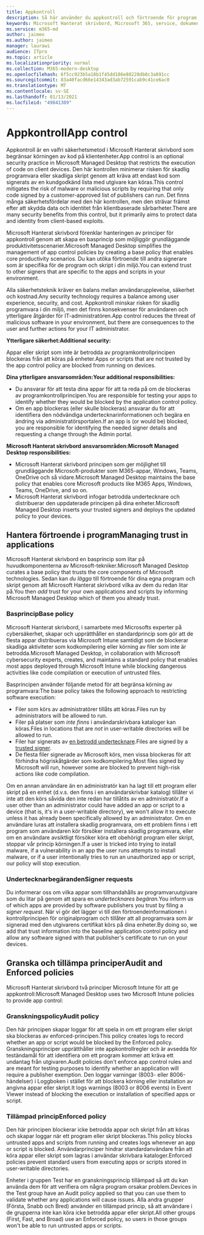 ```yaml
---
title: Appkontroll
description: Så här använder du appkontroll och förtroende för program
keywords: Microsoft Hanterat skrivbord, Microsoft 365, service, dokumentation
ms.service: m365-md
author: jaimeo
ms.author: jaimeo
manager: laurawi
audience: ITpro
ms.topic: article
ms.localizationpriority: normal
ms.collection: M365-modern-desktop
ms.openlocfilehash: 6f5cc923b5a18b1f45dd186e88228db8c3a891cc
ms.sourcegitcommit: 83a40facd66e14343ad3ab72591cab9c41ce6ac0
ms.translationtype: MT
ms.contentlocale: sv-SE
ms.lasthandoff: 01/13/2021
ms.locfileid: "49841309"
---
```

# <a name="app-control"></a><span data-ttu-id="17a80-104">Appkontroll</span><span class="sxs-lookup"><span data-stu-id="17a80-104">App control</span></span>

<span data-ttu-id="17a80-105">Appkontroll är en valfri säkerhetsmetod i Microsoft Hanterat skrivbord som begränsar körningen av kod på klientenheter.</span><span class="sxs-lookup"><span data-stu-id="17a80-105">App control is an optional security practice in Microsoft Managed Desktop that restricts the execution of code on client devices.</span></span> <span data-ttu-id="17a80-106">Den här kontrollen minimerar risken för skadlig programvara eller skadliga skript genom att kräva att endast kod som signerats av en kundgodkänd lista med utgivare kan köras.</span><span class="sxs-lookup"><span data-stu-id="17a80-106">This control mitigates the risk of malware or malicious scripts by requiring that only code signed by a customer-approved list of publishers can run.</span></span> <span data-ttu-id="17a80-107">Det finns många säkerhetsfördelar med den här kontrollen, men den strävar främst efter att skydda data och identitet från klientbaserade sårbarheter.</span><span class="sxs-lookup"><span data-stu-id="17a80-107">There are many security benefits from this control, but it primarily aims to protect data and identity from client-based exploits.</span></span>

<span data-ttu-id="17a80-108">Microsoft Hanterat skrivbord förenklar hanteringen av principer för appkontroll genom att skapa en basprincip som möjliggör grundläggande produktivitetsscenarier.</span><span class="sxs-lookup"><span data-stu-id="17a80-108">Microsoft Managed Desktop simplifies the management of app control policies by creating a base policy that enables core productivity scenarios.</span></span> <span data-ttu-id="17a80-109">Du kan utöka förtroende till andra signerare som är specifika för de program och skript i din miljö.</span><span class="sxs-lookup"><span data-stu-id="17a80-109">You can extend trust to other signers that are specific to the apps and scripts in your environment.</span></span> 


<span data-ttu-id="17a80-110">Alla säkerhetsteknik kräver en balans mellan användarupplevelse, säkerhet och kostnad.</span><span class="sxs-lookup"><span data-stu-id="17a80-110">Any security technology requires a balance among user experience, security, and cost.</span></span> <span data-ttu-id="17a80-111">Appkontroll minskar risken för skadlig programvara i din miljö, men det finns konsekvenser för användaren och ytterligare åtgärder för IT-administratören.</span><span class="sxs-lookup"><span data-stu-id="17a80-111">App control reduces the threat of malicious software in your environment, but there are consequences to the user and further actions for your IT administrator.</span></span>

<span data-ttu-id="17a80-112">**Ytterligare säkerhet:**</span><span class="sxs-lookup"><span data-stu-id="17a80-112">**Additional security:**</span></span>

<span data-ttu-id="17a80-113">Appar eller skript som inte är betrodda av programkontrollprincipen blockeras från att köras på enheter.</span><span class="sxs-lookup"><span data-stu-id="17a80-113">Apps or scripts that are not trusted by the app control policy are blocked from running on devices.</span></span>

<span data-ttu-id="17a80-114">**Dina ytterligare ansvarsområden:**</span><span class="sxs-lookup"><span data-stu-id="17a80-114">**Your additional responsibilities:**</span></span>

- <span data-ttu-id="17a80-115">Du ansvarar för att testa dina appar för att ta reda på om de blockeras av programkontrollprincipen.</span><span class="sxs-lookup"><span data-stu-id="17a80-115">You are responsible for testing your apps to identify whether they would be blocked by the application control policy.</span></span>
- <span data-ttu-id="17a80-116">Om en app blockeras (eller skulle blockeras) ansvarar du för att identifiera den nödvändiga undertecknarinformationen och begära en ändring via administratörsportalen.</span><span class="sxs-lookup"><span data-stu-id="17a80-116">If an app is (or would be) blocked, you are responsible for identifying the needed signer details and requesting a change through the Admin portal.</span></span>

<span data-ttu-id="17a80-117">**Microsoft Hanterat skrivbord ansvarsområden:**</span><span class="sxs-lookup"><span data-stu-id="17a80-117">**Microsoft Managed Desktop responsibilities:**</span></span>

- <span data-ttu-id="17a80-118">Microsoft Hanterat skrivbord principen som ger möjlighet till grundläggande Microsoft-produkter som M365-appar, Windows, Teams, OneDrive och så vidare.</span><span class="sxs-lookup"><span data-stu-id="17a80-118">Microsoft Managed Desktop maintains the base policy that enables core Microsoft products like M365 Apps, Windows, Teams, OneDrive, and so on.</span></span>
- <span data-ttu-id="17a80-119">Microsoft Hanterat skrivbord infogar betrodda undertecknare och distribuerar den uppdaterade principen på dina enheter.</span><span class="sxs-lookup"><span data-stu-id="17a80-119">Microsoft Managed Desktop inserts your trusted signers and deploys the updated policy to your devices.</span></span>


## <a name="managing-trust-in-applications"></a><span data-ttu-id="17a80-120">Hantera förtroende i program</span><span class="sxs-lookup"><span data-stu-id="17a80-120">Managing trust in applications</span></span>

<span data-ttu-id="17a80-121">Microsoft Hanterat skrivbord en basprincip som litar på huvudkomponenterna av Microsoft-tekniker.</span><span class="sxs-lookup"><span data-stu-id="17a80-121">Microsoft Managed Desktop curates a base policy that trusts the core components of Microsoft technologies.</span></span> <span data-ttu-id="17a80-122">Sedan kan *du lägga* till förtroende för dina egna program och skript genom att Microsoft Hanterat skrivbord vilka av dem du redan litar på.</span><span class="sxs-lookup"><span data-stu-id="17a80-122">You then *add* trust for your own applications and scripts by informing Microsoft Managed Desktop which of them you already trust.</span></span>

### <a name="base-policy"></a><span data-ttu-id="17a80-123">Basprincip</span><span class="sxs-lookup"><span data-stu-id="17a80-123">Base policy</span></span>

<span data-ttu-id="17a80-124">Microsoft Hanterat skrivbord, i samarbete med Microsofts experter på cybersäkerhet, skapar och upprätthåller en standardprincip som gör att de flesta appar distribueras via Microsoft Intune samtidigt som de blockerar skadliga aktiviteter som kodkompilering eller körning av filer som inte är betrodda.</span><span class="sxs-lookup"><span data-stu-id="17a80-124">Microsoft Managed Desktop, in collaboration with Microsoft cybersecurity experts, creates, and maintains a standard policy that enables most apps deployed through Microsoft Intune while blocking dangerous activities like code compilation or execution of untrusted files.</span></span>

<span data-ttu-id="17a80-125">Basprincipen använder följande metod för att begränsa körning av programvara:</span><span class="sxs-lookup"><span data-stu-id="17a80-125">The base policy takes the following approach to restricting software execution:</span></span>

- <span data-ttu-id="17a80-126">Filer som körs av administratörer tillåts att köras.</span><span class="sxs-lookup"><span data-stu-id="17a80-126">Files run by administrators will be allowed to run.</span></span>
- <span data-ttu-id="17a80-127">Filer på platser som *inte finns* i användarskrivbara kataloger kan köras.</span><span class="sxs-lookup"><span data-stu-id="17a80-127">Files in locations that are *not* in user-writable directories will be allowed to run.</span></span>
- <span data-ttu-id="17a80-128">Filer har signerats av [en betrodd undertecknare](#signer-requests).</span><span class="sxs-lookup"><span data-stu-id="17a80-128">Files are signed by a [trusted signer](#signer-requests).</span></span>
- <span data-ttu-id="17a80-129">De flesta filer signerade av Microsoft körs, men vissa blockeras för att förhindra högriskåtgärder som kodkompilering.</span><span class="sxs-lookup"><span data-stu-id="17a80-129">Most files signed by Microsoft will run, however some are blocked to prevent high-risk actions like code compilation.</span></span>


<span data-ttu-id="17a80-130">Om en annan användare än en administratör kan ha lagt till ett program eller skript på en enhet (d.v.s. den finns i en användarskrivbar katalog) tillåter vi inte att den körs såvida den inte redan har tillåtits av en administratör.</span><span class="sxs-lookup"><span data-stu-id="17a80-130">If a user other than an administrator could have added an app or script to a device (that is, it's in a user-writable directory), we won't allow it to execute unless it has already been specifically allowed by an administrator.</span></span> <span data-ttu-id="17a80-131">Om en användare luras att installera skadlig programvara, om ett problem finns i ett program som användaren kör försöker installera skadlig programvara, eller om en användare avsiktligt försöker köra ett obehörigt program eller skript, stoppar vår princip körningen.</span><span class="sxs-lookup"><span data-stu-id="17a80-131">If a user is tricked into trying to install malware, if a vulnerability in an app the user runs attempts to install malware, or if a user intentionally tries to run an unauthorized app or script, our policy will stop execution.</span></span>

### <a name="signer-requests"></a><span data-ttu-id="17a80-132">Undertecknarbegäranden</span><span class="sxs-lookup"><span data-stu-id="17a80-132">Signer requests</span></span>

<span data-ttu-id="17a80-133">Du informerar oss om vilka appar som tillhandahålls av programvaruutgivare som du litar på genom att spara en *undertecknares begäran.*</span><span class="sxs-lookup"><span data-stu-id="17a80-133">You inform us of which apps are provided by software publishers you trust by filing a *signer request*.</span></span> <span data-ttu-id="17a80-134">När vi gör det lägger vi till den förtroendeinformationen i kontrollprincipen för originalprogram och tillåter att all programvara som är signerad med den utgivarens certifikat körs på dina enheter.</span><span class="sxs-lookup"><span data-stu-id="17a80-134">By doing so, we add that trust information into the baseline application control policy and allow any software signed with that publisher's certificate to run on your devices.</span></span>

## <a name="audit-and-enforced-policies"></a><span data-ttu-id="17a80-135">Granska och tillämpa principer</span><span class="sxs-lookup"><span data-stu-id="17a80-135">Audit and Enforced policies</span></span>

<span data-ttu-id="17a80-136">Microsoft Hanterat skrivbord två principer Microsoft Intune för att ge appkontroll:</span><span class="sxs-lookup"><span data-stu-id="17a80-136">Microsoft Managed Desktop uses two Microsoft Intune policies to provide app control:</span></span>

### <a name="audit-policy"></a><span data-ttu-id="17a80-137">Granskningspolicy</span><span class="sxs-lookup"><span data-stu-id="17a80-137">Audit policy</span></span>
<span data-ttu-id="17a80-138">Den här principen skapar loggar för att spela in om ett program eller skript ska blockeras av enforced-principen.</span><span class="sxs-lookup"><span data-stu-id="17a80-138">This policy creates logs to record whether an app or script would be blocked by the Enforced policy.</span></span> <span data-ttu-id="17a80-139">Granskningsprinciper upprätthåller inte appkontrollregler och är avsedda för teständamål för att identifiera om ett program kommer att kräva ett undantag från utgivaren.</span><span class="sxs-lookup"><span data-stu-id="17a80-139">Audit policies don't enforce app control rules and are meant for testing purposes to identify whether an application will require a publisher exemption.</span></span> <span data-ttu-id="17a80-140">Den loggar varningar (8003- eller 8006-händelser) i Loggboken i stället för att blockera körning eller installation av angivna appar eller skript.</span><span class="sxs-lookup"><span data-stu-id="17a80-140">It logs warnings (8003 or 8006 events) in Event Viewer instead of blocking the execution or installation of specified apps or script.</span></span>

### <a name="enforced-policy"></a><span data-ttu-id="17a80-141">Tillämpad princip</span><span class="sxs-lookup"><span data-stu-id="17a80-141">Enforced policy</span></span>
<span data-ttu-id="17a80-142">Den här principen blockerar icke betrodda appar och skript från att köras och skapar loggar när ett program eller skript blockeras.</span><span class="sxs-lookup"><span data-stu-id="17a80-142">This policy blocks untrusted apps and scripts from running and creates logs whenever an app or script is blocked.</span></span> <span data-ttu-id="17a80-143">Användarprinciper hindrar standardanvändare från att köra appar eller skript som lagras i användar skrivbara kataloger.</span><span class="sxs-lookup"><span data-stu-id="17a80-143">Enforced policies prevent standard users from executing apps or scripts stored in user-writable directories.</span></span>

<span data-ttu-id="17a80-144">Enheter i gruppen Test har en granskningsprincip tillämpad så att du kan använda dem för att verifiera om några program orsakar problem.</span><span class="sxs-lookup"><span data-stu-id="17a80-144">Devices in the Test group have an Audit policy applied so that you can use them to validate whether any applications will cause issues.</span></span> <span data-ttu-id="17a80-145">Alla andra grupper (Första, Snabb och Bred) använder en tillämpad princip, så att användare i de grupperna inte kan köra icke betrodda appar eller skript.</span><span class="sxs-lookup"><span data-stu-id="17a80-145">All other groups (First, Fast, and Broad) use an Enforced policy, so users in those groups won't be able to run untrusted apps or scripts.</span></span>







